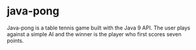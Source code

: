 java-pong 
======
Java-pong is a table tennis game built with the Java 9 API. The user plays against a simple AI and the winner is the player who first scores seven points. 
